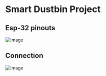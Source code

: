 # Smart Dustbin Project

## Esp-32 pinouts
![image](https://github.com/user-attachments/assets/a0f8342b-d031-4b66-97f1-f6927ff1c679)

## Connection

![image](https://github.com/user-attachments/assets/23516336-6c3e-42a0-8228-efbcf2f4ec68)




